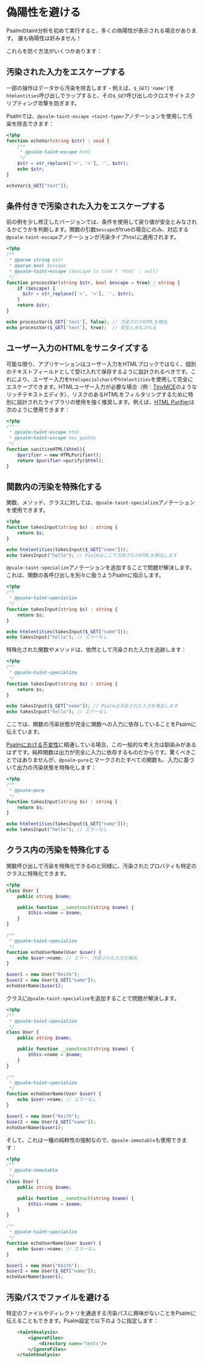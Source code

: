 # 偽陽性を避ける

Psalmのtaint分析を初めて実行すると、多くの偽陽性が表示される場合があります。
誰も偽陽性は好みません！

これらを防ぐ方法がいくつかあります：

## 汚染された入力をエスケープする

一部の操作はデータから汚染を除去します - 例えば、`$_GET['name']`を`htmlentities`呼び出しでラップすると、その`$_GET`呼び出しのクロスサイトスクリプティング攻撃を防ぎます。

Psalmでは、`@psalm-taint-escape <taint-type>`アノテーションを使用して汚染を除去できます：

```php
<?php
function echoVar(string $str) : void {
    /**
     * @psalm-taint-escape html
     */
    $str = str_replace(['<', '>'], '', $str);
    echo $str;
}

echoVar($_GET["text"]);
```

## 条件付きで汚染された入力をエスケープする

前の例を少し修正したバージョンでは、条件を使用して戻り値が安全とみなされるかどうかを判断します。関数の引数`$escape`がtrueの場合にのみ、対応する`@psalm-taint-escape`アノテーションが汚染タイプ`html`に適用されます。

```php
<?php
/**
 * @param string $str
 * @param bool $escape
 * @psalm-taint-escape ($escape is true ? 'html' : null)
 */
function processVar(string $str, bool $escape = true) : string {
    if ($escape) {
      $str = str_replace(['<', '>'], '', $str);
    }
    return $str;
}

echo processVar($_GET['text'], false); // 汚染されたHTMLを検出
echo processVar($_GET['text'], true);  // 安全とみなされる
```

## ユーザー入力のHTMLをサニタイズする

可能な限り、アプリケーションはユーザー入力をHTMLブロックではなく、個別のテキストフィールドとして受け入れて保存するように設計されるべきです。これにより、ユーザー入力を`htmlspecialchars`や`htmlentities`を使用して完全にエスケープできます。HTMLユーザー入力が必要な場合（例：[TinyMCE](https://www.tiny.cloud/)のようなリッチテキストエディタ）、リスクのあるHTMLをフィルタリングするために特別に設計されたライブラリの使用を強く推奨します。例えば、[HTML Purifier](http://htmlpurifier.org/docs)は次のように使用できます：

```php
<?php
/**
 * @psalm-taint-escape html
 * @psalm-taint-escape has_quotes
 */
function sanitizeHTML($html){
    $purifier = new HTMLPurifier();
    return $purifier->purify($html);
}
```

## 関数内の汚染を特殊化する

関数、メソッド、クラスに対しては、`@psalm-taint-specialize`アノテーションを使用できます。

```php
<?php
function takesInput(string $s) : string {
    return $s;
}

echo htmlentities(takesInput($_GET["name"]));
echo takesInput("hello"); // Psalmはここで汚染されたHTMLを検出します
```

`@psalm-taint-specialize`アノテーションを追加することで問題が解決します。これは、関数の各呼び出しを別々に扱うようPsalmに指示します。

```php
<?php
/**
 * @psalm-taint-specialize
 */
function takesInput(string $s) : string {
    return $s;
}

echo htmlentities(takesInput($_GET["name"]));
echo takesInput("hello"); // エラーなし
```

特殊化された関数やメソッドは、依然として汚染された入力を追跡します：

```php
<?php
/**
 * @psalm-taint-specialize
 */
function takesInput(string $s) : string {
    return $s;
}

echo takesInput($_GET["name"]); // Psalmは汚染された入力を検出します
echo takesInput("hello"); // エラーなし
```

ここでは、関数の汚染状態が完全に関数への入力に依存していることをPsalmに伝えています。

[Psalmにおける不変性](https://psalm.dev/articles/immutability-and-beyond)に精通している場合、この一般的な考え方は馴染みがあるはずです。純粋関数は出力が完全に入力に依存するものだからです。驚くべきことではありませんが、`@psalm-pure`とマークされたすべての関数も、入力に基づいて出力の汚染状態を特殊化します：

```php
<?php
/**
 * @psalm-pure
 */
function takesInput(string $s) : string {
    return $s;
}

echo htmlentities(takesInput($_GET["name"]));
echo takesInput("hello"); // エラーなし
```

## クラス内の汚染を特殊化する

関数呼び出しで汚染を特殊化できるのと同様に、汚染されたプロパティも特定のクラスに特殊化できます。

```php
<?php
class User {
    public string $name;

    public function __construct(string $name) {
        $this->name = $name;
    }
}

/**
 * @psalm-taint-specialize
 */
function echoUserName(User $user) {
    echo $user->name; // エラー、汚染された入力を検出
}

$user1 = new User("Keith");
$user2 = new User($_GET["name"]);
echoUserName($user1);
```

クラスに`@psalm-taint-specialize`を追加することで問題が解決します。

```php
<?php
/**
 * @psalm-taint-specialize
 */
class User {
    public string $name;

    public function __construct(string $name) {
        $this->name = $name;
    }
}

/**
 * @psalm-taint-specialize
 */
function echoUserName(User $user) {
    echo $user->name; // エラーなし
}

$user1 = new User("Keith");
$user2 = new User($_GET["name"]);
echoUserName($user1);
```

そして、これは一種の純粋性の強制なので、`@psalm-immutable`も使用できます：

```php
<?php
/**
 * @psalm-immutable
 */
class User {
    public string $name;

    public function __construct(string $name) {
        $this->name = $name;
    }
}

/**
 * @psalm-taint-specialize
 */
function echoUserName(User $user) {
    echo $user->name; // エラーなし
}

$user1 = new User("Keith");
$user2 = new User($_GET["name"]);
echoUserName($user1);
```

## 汚染パスでファイルを避ける

特定のファイルやディレクトリを通過する汚染パスに興味がないことをPsalmに伝えることもできます。Psalm設定で以下のように指定します：

```xml
    <taintAnalysis>
        <ignoreFiles>
            <directory name="tests"/>
        </ignoreFiles>
    </taintAnalysis>
```
